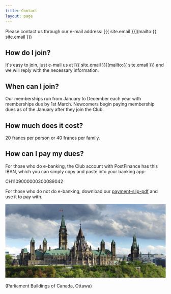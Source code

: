 ```yaml
---
title: Contact
layout: page
---
```


Please contact us through our e-mail address: [{{ site.email }}](mailto:{{ site.email }})

## How do I join?
It's easy to join, just e-mail us at [{{ site.email }}](mailto:{{ site.email }}) and we will reply with the necessary information.

## When can I join?
Our memberships run from January to December each year with memberships due by 1st March. Newcomers begin paying membership dues as of the January after they join the Club.

## How much does it cost?
20 francs per person or 40 francs per family.

## How can I pay my dues?
For those who do e-banking, the Club account with PostFinance has this IBAN, which you can simply copy and paste into your banking app:

CH1109000000300089042

For those who do not do e-banking, download our [payment-slip-pdf](pdfs/ccbdues.pdf) and use it to pay with.

![Parliament Buildings of Canada, Ottawa](images/parliament.jpg)

(Parliament Buildings of Canada, Ottawa)
